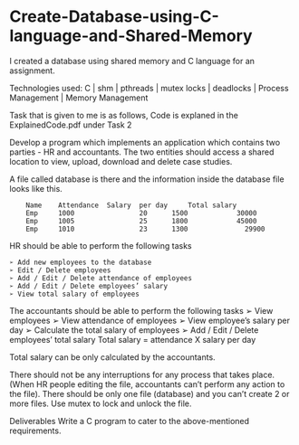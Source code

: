 # Create-Database-using-C-language-and-Shared-Memory

I created a database using shared memory and C language for an assignment.

Technologies used:  C | shm | pthreads | mutex locks | deadlocks | Process Management | Memory Management

Task that is given to me is as follows,
Code is explaned in the ExplainedCode.pdf under Task 2

Develop a program which implements an application which contains two parties - HR and
accountants. The two entities should access a shared location to view, upload, download
and delete case studies.

A file called database is there and the information inside the database file looks like this.

		Name 	Attendance 	Salary 	per day 	Total salary
		Emp 	1000 				20 	    1500 		  	30000
		Emp 	1005 				25 	    1800 		   	45000	
		Emp 	1010 				23    	1300 			  29900
		
HR should be able to perform the following tasks

	➢ Add new employees to the database
	➢ Edit / Delete employees
	➢ Add / Edit / Delete attendance of employees
	➢ Add / Edit / Delete employees’ salary
	➢ View total salary of employees
	
The accountants should be able to perform the following tasks
	➢ View employees
	➢ View attendance of employees
	➢ View employee’s salary per day
	➢ Calculate the total salary of employees
	➢ Add / Edit / Delete employees’ total salary
	Total salary = attendance X salary per day
	
Total salary can be only calculated by the accountants.

There should not be any interruptions for any process that takes place. (When HR
people editing the file, accountants can’t perform any action to the file). There
should be only one file (database) and you can’t create 2 or more files. Use mutex
to lock and unlock the file.

Deliverables
Write a C program to cater to the above-mentioned requirements.	
